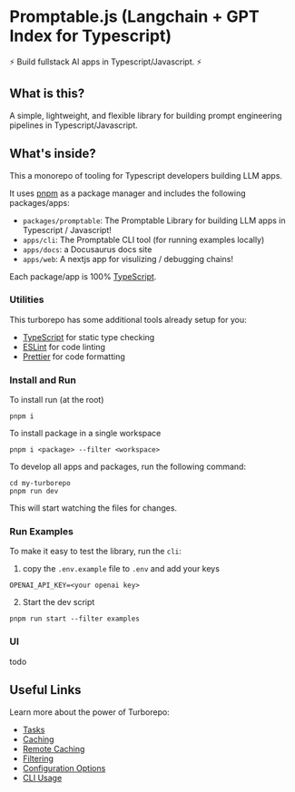 # Promptable.js (Langchain + GPT Index for Typescript)

⚡ Build fullstack AI apps in Typescript/Javascript. ⚡

## What is this?

A simple, lightweight, and flexible library for building prompt engineering pipelines in Typescript/Javascript.

## What's inside?

This a monorepo of tooling for Typescript developers building LLM apps.

It uses [pnpm](https://pnpm.io) as a package manager and includes the following packages/apps:

- `packages/promptable`: The Promptable Library for building LLM apps in Typescript / Javascript!
- `apps/cli`: The Promptable CLI tool (for running examples locally)
- `apps/docs`: a Docusaurus docs site
- `apps/web`: A nextjs app for visulizing / debugging chains!

Each package/app is 100% [TypeScript](https://www.typescriptlang.org/).

### Utilities

This turborepo has some additional tools already setup for you:

- [TypeScript](https://www.typescriptlang.org/) for static type checking
- [ESLint](https://eslint.org/) for code linting
- [Prettier](https://prettier.io) for code formatting

### Install and Run

To install run (at the root)

```
pnpm i
```

To install package in a single workspace

```
pnpm i <package> --filter <workspace>
```

To develop all apps and packages, run the following command:

```
cd my-turborepo
pnpm run dev
```

This will start watching the files for changes.

### Run Examples

To make it easy to test the library, run the `cli`:

1. copy the `.env.example` file to `.env` and add your keys

```
OPENAI_API_KEY=<your openai key>
```

2. Start the dev script

```
pnpm run start --filter examples
```

### UI

todo

## Useful Links

Learn more about the power of Turborepo:

- [Tasks](https://turbo.build/repo/docs/core-concepts/monorepos/running-tasks)
- [Caching](https://turbo.build/repo/docs/core-concepts/caching)
- [Remote Caching](https://turbo.build/repo/docs/core-concepts/remote-caching)
- [Filtering](https://turbo.build/repo/docs/core-concepts/monorepos/filtering)
- [Configuration Options](https://turbo.build/repo/docs/reference/configuration)
- [CLI Usage](https://turbo.build/repo/docs/reference/command-line-reference)
